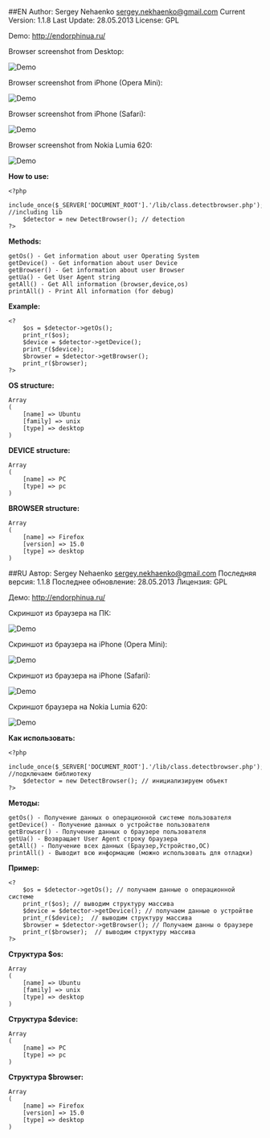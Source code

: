 ##EN
	Author: Sergey Nehaenko <sergey.nekhaenko@gmail.com>
	Current Version: 1.1.8
	Last Update: 28.05.2013
	License: GPL

Demo: http://endorphinua.ru/

Browser screenshot from Desktop:

![Demo](http://endorphinua.ru/images/demo.png)

Browser screenshot from iPhone (Opera Mini):

![Demo](http://endorphinua.ru/images/iPhone-Screenshot.png)

Browser screenshot from iPhone (Safari):

![Demo](http://endorphinua.ru/images/iPhone-Safari.png)

Browser screenshot from Nokia Lumia 620:

![Demo](http://endorphinua.ru/images/Lumia-620.png)

**How to use:**

	<?php
		include_once($_SERVER['DOCUMENT_ROOT'].'/lib/class.detectbrowser.php'); //including lib
		$detector = new DetectBrowser(); // detection
	?>

**Methods:**

	getOs() - Get information about user Operating System
	getDevice() - Get information about user Device
	getBrowser() - Get information about user Browser
	getUa() - Get User Agent string
	getAll() - Get All information (browser,device,os)
	printAll() - Print All information (for debug)
	
**Example:**

	<?
		$os = $detector->getOs();
		print_r($os);
		$device = $detector->getDevice();
		print_r($device);
		$browser = $detector->getBrowser();
		print_r($browser);
	?>
**OS structure:**

	Array
	(
		[name] => Ubuntu
		[family] => unix
		[type] => desktop
	)

**DEVICE structure:**

	Array
	(
		[name] => PC
		[type] => pc
	)

**BROWSER structure:**

	Array
	(
		[name] => Firefox
		[version] => 15.0
		[type] => desktop
	)
##RU
	Автор: Sergey Nehaenko <sergey.nekhaenko@gmail.com>
	Последняя версия: 1.1.8
	Последнее обновление: 28.05.2013
	Лицензия: GPL

Демо: http://endorphinua.ru/

Скриншот из браузера на ПК:

![Demo](http://endorphinua.ru/images/demo.png)

Скриншот из браузера на iPhone (Opera Mini):

![Demo](http://endorphinua.ru/images/iPhone-Screenshot.png)

Скриншот из браузера на iPhone (Safari):

![Demo](http://endorphinua.ru/images/iPhone-Safari.png)

Скриншот браузера на Nokia Lumia 620:

![Demo](http://endorphinua.ru/images/Lumia-620.png)



**Как использовать:**

	<?php
		include_once($_SERVER['DOCUMENT_ROOT'].'/lib/class.detectbrowser.php'); //подключаем библиотеку
		$detector = new DetectBrowser(); // инициализируем объект
	?>

**Методы:**

	getOs() - Получение данных о операционной системе пользователя
	getDevice() - Получение данных о устройстве пользователя
	getBrowser() - Получение данных о браузере пользователя
	getUa() - Возвращает User Agent строку браузера
	getAll() - Получение всех данных (Браузер,Устройство,ОС)
	printAll() - Выводит всю информацию (можно использовать для отладки)
	
**Пример:**

	<?
		$os = $detector->getOs(); // получаем данные о операционной системе
		print_r($os); // выводим структуру массива
		$device = $detector->getDevice(); // получаем данные о устройтве
		print_r($device);  // выводим структуру массива
		$browser = $detector->getBrowser(); // Получаем данны о браузере
		print_r($browser);  // выводим структуру массива
	?>
**Структура $os:**

	Array
	(
		[name] => Ubuntu
		[family] => unix
		[type] => desktop
	)

**Структура $device:**

	Array
	(
		[name] => PC
		[type] => pc
	)

**Структура $browser:**

	Array
	(
		[name] => Firefox
		[version] => 15.0
		[type] => desktop
	)
